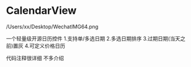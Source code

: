 # CalendarView

/Users/xx/Desktop/WechatIMG64.png

一个轻量级开源日历控件
1.支持单/多选日期
2.多选日期排序
3.过期日期(当天之前)置灰
4.可定义价格日历

代码注释很详细  不多介绍
